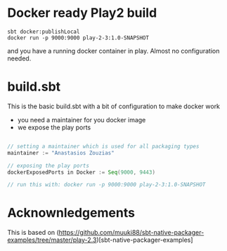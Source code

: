 # Docker ready Play2 build

```
sbt docker:publishLocal
docker run -p 9000:9000 play-2-3:1.0-SNAPSHOT
```

and you have a running docker container in play. Almost no configuration needed.

# build.sbt

This is the basic build.sbt with a bit of configuration to make docker work

* you need a maintainer for you docker image
* we expose the play ports

```scala

// setting a maintainer which is used for all packaging types
maintainer := "Anastasios Zouzias"

// exposing the play ports
dockerExposedPorts in Docker := Seq(9000, 9443)

// run this with: docker run -p 9000:9000 play-2-3:1.0-SNAPSHOT
```

# Acknownledgements

This is based on (https://github.com/muuki88/sbt-native-packager-examples/tree/master/play-2.3)[sbt-native-packager-examples]
